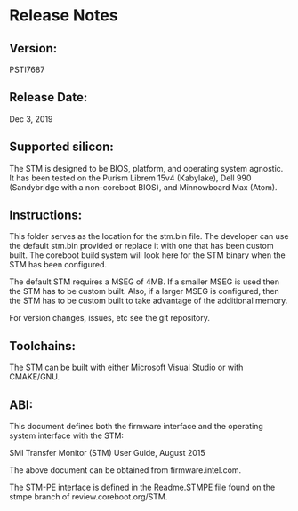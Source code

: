 # Release Notes

## Version:

PSTI7687

## Release Date:

Dec 3, 2019

## Supported silicon:

The STM is designed to be BIOS, platform, and operating system agnostic.
It has been tested on the Purism Librem 15v4 (Kabylake), Dell 990
(Sandybridge with a non-coreboot BIOS), and Minnowboard Max (Atom).

## Instructions:

This folder serves as the location for the stm.bin file.  The developer
can use the default stm.bin provided or replace it with one that has
been custom built.  The coreboot build system will look here for the
STM binary when the STM has been configured.

The default STM requires a MSEG of 4MB.  If a smaller MSEG is used
then the STM has to be custom built.  Also, if a larger MSEG is
configured, then the STM has to be custom built to take advantage
of the additional memory.

For version changes, issues, etc see the git repository.

## Toolchains:

The STM can be built with either Microsoft Visual Studio or with CMAKE/GNU.

## ABI:

This document defines both the firmware interface and the operating system
interface with the STM:

SMI Transfer Monitor (STM) User Guide, August 2015

The above document can be obtained from firmware.intel.com.

The STM-PE interface is defined in the Readme.STMPE file found on
the stmpe branch of review.coreboot.org/STM.

